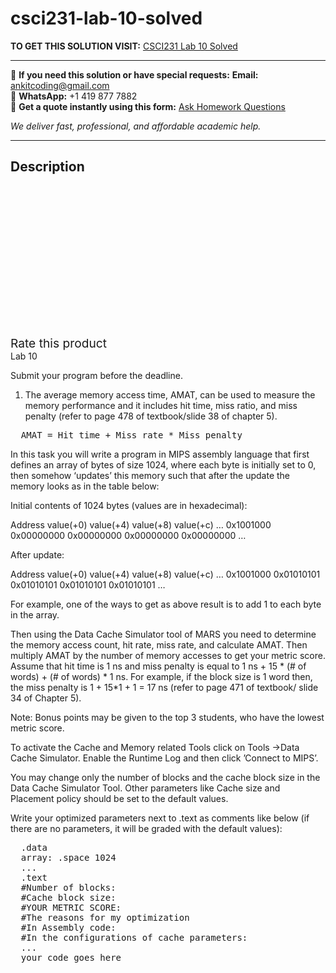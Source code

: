 # csci231-lab-10-solved
**TO GET THIS SOLUTION VISIT:** [CSCI231 Lab 10 Solved](https://www.ankitcodinghub.com/product/csci231-lab-10-solved/)


---

📩 **If you need this solution or have special requests:** **Email:** ankitcoding@gmail.com  
📱 **WhatsApp:** +1 419 877 7882  
📄 **Get a quote instantly using this form:** [Ask Homework Questions](https://www.ankitcodinghub.com/services/ask-homework-questions/)

*We deliver fast, professional, and affordable academic help.*

---

<h2>Description</h2>



<div class="kk-star-ratings kksr-auto kksr-align-center kksr-valign-top" data-payload="{&quot;align&quot;:&quot;center&quot;,&quot;id&quot;:&quot;97025&quot;,&quot;slug&quot;:&quot;default&quot;,&quot;valign&quot;:&quot;top&quot;,&quot;ignore&quot;:&quot;&quot;,&quot;reference&quot;:&quot;auto&quot;,&quot;class&quot;:&quot;&quot;,&quot;count&quot;:&quot;0&quot;,&quot;legendonly&quot;:&quot;&quot;,&quot;readonly&quot;:&quot;&quot;,&quot;score&quot;:&quot;0&quot;,&quot;starsonly&quot;:&quot;&quot;,&quot;best&quot;:&quot;5&quot;,&quot;gap&quot;:&quot;4&quot;,&quot;greet&quot;:&quot;Rate this product&quot;,&quot;legend&quot;:&quot;0\/5 - (0 votes)&quot;,&quot;size&quot;:&quot;24&quot;,&quot;title&quot;:&quot;CSCI231 Lab 10 Solved&quot;,&quot;width&quot;:&quot;0&quot;,&quot;_legend&quot;:&quot;{score}\/{best} - ({count} {votes})&quot;,&quot;font_factor&quot;:&quot;1.25&quot;}">

<div class="kksr-stars">

<div class="kksr-stars-inactive">
            <div class="kksr-star" data-star="1" style="padding-right: 4px">


<div class="kksr-icon" style="width: 24px; height: 24px;"></div>
        </div>
            <div class="kksr-star" data-star="2" style="padding-right: 4px">


<div class="kksr-icon" style="width: 24px; height: 24px;"></div>
        </div>
            <div class="kksr-star" data-star="3" style="padding-right: 4px">


<div class="kksr-icon" style="width: 24px; height: 24px;"></div>
        </div>
            <div class="kksr-star" data-star="4" style="padding-right: 4px">


<div class="kksr-icon" style="width: 24px; height: 24px;"></div>
        </div>
            <div class="kksr-star" data-star="5" style="padding-right: 4px">


<div class="kksr-icon" style="width: 24px; height: 24px;"></div>
        </div>
    </div>

<div class="kksr-stars-active" style="width: 0px;">
            <div class="kksr-star" style="padding-right: 4px">


<div class="kksr-icon" style="width: 24px; height: 24px;"></div>
        </div>
            <div class="kksr-star" style="padding-right: 4px">


<div class="kksr-icon" style="width: 24px; height: 24px;"></div>
        </div>
            <div class="kksr-star" style="padding-right: 4px">


<div class="kksr-icon" style="width: 24px; height: 24px;"></div>
        </div>
            <div class="kksr-star" style="padding-right: 4px">


<div class="kksr-icon" style="width: 24px; height: 24px;"></div>
        </div>
            <div class="kksr-star" style="padding-right: 4px">


<div class="kksr-icon" style="width: 24px; height: 24px;"></div>
        </div>
    </div>
</div>


<div class="kksr-legend" style="font-size: 19.2px;">
            <span class="kksr-muted">Rate this product</span>
    </div>
    </div>
<div class="page" title="Page 1">
<div class="layoutArea">
<div class="column">
Lab 10

Submit your program before the deadline.

1. The average memory access time, AMAT, can be used to measure the memory performance and it includes hit time, miss ratio, and miss penalty (refer to page 478 of textbook/slide 38 of chapter 5).

<pre>  AMAT = Hit time + Miss rate * Miss penalty
</pre>
In this task you will write a program in MIPS assembly language that first defines an array of bytes of size 1024, where each byte is initially set to 0, then somehow ‘updates’ this memory such that after the update the memory looks as in the table below:

Initial contents of 1024 bytes (values are in hexadecimal):

Address value(+0) value(+4) value(+8) value(+c) … 0x1001000 0x00000000 0x00000000 0x00000000 0x00000000 …

After update:

Address value(+0) value(+4) value(+8) value(+c) … 0x1001000 0x01010101 0x01010101 0x01010101 0x01010101 …

For example, one of the ways to get as above result is to add 1 to each byte in the array.

Then using the Data Cache Simulator tool of MARS you need to determine the memory access count, hit rate, miss rate, and calculate AMAT. Then multiply AMAT by the number of memory accesses to get your metric score. Assume that hit time is 1 ns and miss penalty is equal to 1 ns + 15 * (# of words) + (# of words) * 1 ns. For example, if the block size is 1 word then, the miss penalty is 1 + 15*1 + 1 = 17 ns (refer to page 471 of textbook/ slide 34 of Chapter 5).

Note: Bonus points may be given to the top 3 students, who have the lowest metric score.

To activate the Cache and Memory related Tools click on Tools -&gt;Data Cache Simulator. Enable the Runtime Log and then click ’Connect to MIPS’.

You may change only the number of blocks and the cache block size in the Data Cache Simulator Tool. Other parameters like Cache size and Placement policy should be set to the default values.

Write your optimized parameters next to .text as comments like below (if there are no parameters, it will be graded with the default values):

<pre>  .data
  array: .space 1024
  ...
  .text
  #Number of blocks:
  #Cache block size:
  #YOUR METRIC SCORE:
  #The reasons for my optimization
  #In Assembly code:
  #In the configurations of cache parameters:
  ...
  your code goes here
</pre>
</div>
</div>
</div>
